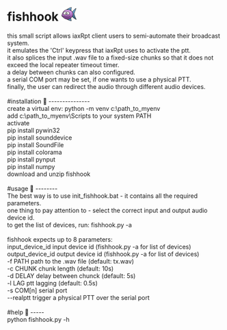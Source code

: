 # fishhook ![alt text](https://raw.githubusercontent.com/4Z1KD/fishhook/main/fishhook48.png)

this small script allows iaxRpt client users to semi-automate their broadcast system.<br>
it emulates the 'Ctrl' keypress that iaxRpt uses to activate the ptt.<br>
it also splices the input .wav file to a fixed-size chunks so that it does not
exceed the local repeater timeout timer.<br>
a delay between chunks can also configured.<br>
a serial COM port may be set, if one wants to use a physical PTT.<br>
finally, the user can redirect the audio through different audio devices.<br>
<br>
#installation 🎣
---------------<br>
create a virtual env: python -m venv c:\path_to_myenv<br>
add c:\path_to_myenv\Scripts to your system PATH<br>
activate<br>
pip install pywin32<br>
pip install sounddevice<br>
pip install SoundFile<br>
pip install colorama<br>
pip install pynput<br>
pip install numpy<br>
download and unzip fishhook<br>
<br>
#usage 🎣
--------<br>
The best way is to use init_fishhook.bat - it contains all the required parameters.<br>
one thing to pay attention to - select the correct input and output audio device id.<br>
to get the list of devices, run: fishhook.py -a<br>
<br>
fishhook expects up to 8 parameters:<br>
input_device_id     input device id (fishhook.py -a for list of devices)<br>
output_device_id    output device id (fishhook.py -a for list of devices)<br>
-f PATH             path to the .wav file (default: tx.wav)<br>
-c CHUNK            chunk length (default: 10s)<br>
-d DELAY            delay between chunck (default: 5s)<br>
-l LAG              ptt lagging (default: 0.5s)<br>
-s COM[n]           serial port<br>
--realptt           trigger a physical PTT over the serial port<br>
<br>
#help 🎣
-----<br>
python fishhook.py -h<br>
